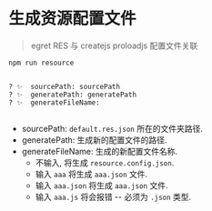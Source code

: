 # 生成资源配置文件

> egret RES 与 createjs proloadjs 配置文件关联

```
npm run resource


? ✨  sourcePath: sourcePath
? ✨  generatePath: generatePath
? ✨  generateFileName: 


```

+ sourcePath: `default.res.json` 所在的文件夹路径.
+ generatePath: 生成新的配置文件的路径.
+ generateFileName: 生成的新配置文件名称.
  + 不输入, 将生成 `resource.config.json`. 
  + 输入 `aaa` 将生成 `aaa.json` 文件.
  + 输入 `aaa.json` 将生成 `aaa.json` 文件. 
  + 输入 `aaa.js` 将会报错 -- 必须为 `.json` 类型.